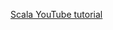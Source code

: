 [Scala YouTube tutorial](https://www.youtube.com/watch?v=DrSHCE7b9gQ&index=1&list=PLkz1SCf5iB4dZ2RNKCu7W9o2OtZweGY6x)
